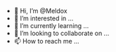 - 👋 Hi, I’m @Meldox
- 👀 I’m interested in ...
- 🌱 I’m currently learning ...
- 💞️ I’m looking to collaborate on ...
- 📫 How to reach me ...

<!---
Meldox/Meldox is a ✨ special ✨ repository because its `README.md` (this file) appears on your GitHub profile.
You can click the Preview link to take a look at your changes.
--->
